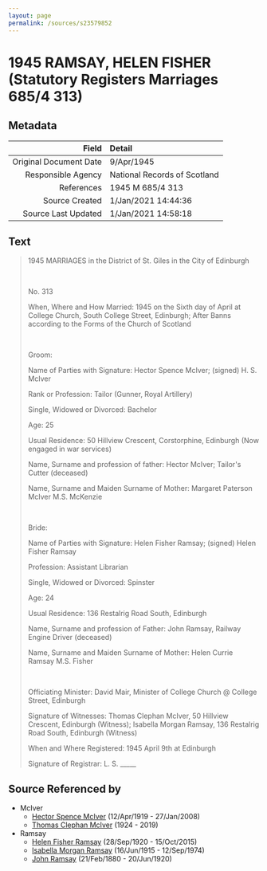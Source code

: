 ```yaml
---
layout: page
permalink: /sources/s23579852
---
```


# 1945 RAMSAY, HELEN FISHER (Statutory Registers Marriages 685/4 313)

## Metadata

Field | Detail
---:|:---
Original Document Date | 9/Apr/1945
Responsible Agency | National Records of Scotland
References | 1945 M 685/4 313
Source Created | 1/Jan/2021 14:44:36
Source Last Updated | 1/Jan/2021 14:58:18

## Text

> 1945 MARRIAGES in the District of St. Giles in the City of Edinburgh
>
> <br/>
>
> No. 313
>
> When, Where and How Married: 1945 on the Sixth day of April at College Church, South College Street, Edinburgh; After Banns according to the Forms of the Church of Scotland
>
> <br/>
>
> Groom:
>
> Name of Parties with Signature: Hector Spence McIver; (signed) H. S. McIver
>
> Rank or Profession: Tailor (Gunner, Royal Artillery)
>
> Single, Widowed or Divorced: Bachelor
>
> Age: 25
>
> Usual Residence: 50 Hillview Crescent, Corstorphine, Edinburgh (Now engaged in war services)
>
> Name, Surname and profession of father: Hector McIver; Tailor's Cutter (deceased)
>
> Name, Surname and Maiden Surname of Mother: Margaret Paterson McIver M.S. McKenzie
>
> <br/>
>
> Bride:
>
> Name of Parties with Signature: Helen Fisher Ramsay; (signed) Helen Fisher Ramsay
>
> Profession: Assistant Librarian
>
> Single, Widowed or Divorced: Spinster
>
> Age: 24
>
> Usual Residence: 136 Restalrig Road South, Edinburgh
>
> Name, Surname and profession of Father: John Ramsay, Railway Engine Driver (deceased)
>
> Name, Surname and Maiden Surname of Mother: Helen Currie Ramsay M.S. Fisher
>
> <br/>
>
> Officiating Minister: David Mair, Minister of College Church @ College Street, Edinburgh
>
> Signature of Witnesses: Thomas Clephan McIver, 50 Hillview Crescent, Edinburgh (Witness); Isabella Morgan Ramsay, 136 Restalrig Road South, Edinburgh (Witness)
>
> When and Where Registered: 1945 April 9th at Edinburgh
>
> Signature of Registrar: L. S. _____
>

## Source Referenced by

* McIver
  * [Hector Spence McIver](../people/@34334364@-hector-spence-mciver-b1919-4-12-d2008-1-27.md) (12/Apr/1919 - 27/Jan/2008)
  * [Thomas Clephan McIver](../people/@74287888@-thomas-clephan-mciver-b1924-d2019.md) (1924 - 2019)
* Ramsay
  * [Helen Fisher Ramsay](../people/@34267190@-helen-fisher-ramsay-b1920-9-28-d2015-10-15.md) (28/Sep/1920 - 15/Oct/2015)
  * [Isabella Morgan Ramsay](../people/@80504300@-isabella-morgan-ramsay-b1915-6-16-d1974-9-12.md) (16/Jun/1915 - 12/Sep/1974)
  * [John Ramsay](../people/@64225415@-john-ramsay-b1880-2-21-d1920-6-20.md) (21/Feb/1880 - 20/Jun/1920)
